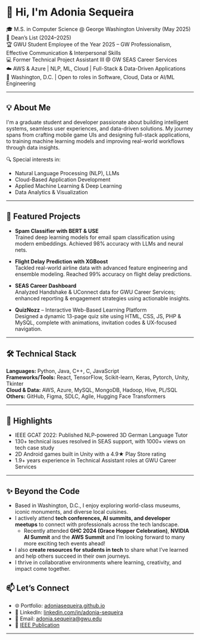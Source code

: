 # 👋 Hi, I'm Adonia Sequeira

🎓 M.S. in Computer Science @ George Washington University (May 2025)  
📜 Dean’s List (2024–2025)  
🏆 GWU Student Employee of the Year 2025 – GW Professionalism, Effective Communication & Interpersonal Skills  
💻 Former Technical Project Assistant III @ GW SEAS Career Services  
☁️ AWS & Azure | NLP, ML, Cloud | Full-Stack & Data-Driven Applications  
📍 Washington, D.C. | Open to roles in Software, Cloud, Data or AI/ML Engineering

---

## 💡 About Me

I'm a graduate student and developer passionate about building intelligent systems, seamless user experiences, and data-driven solutions. My journey spans from crafting mobile game UIs and designing full-stack applications, to training machine learning models and improving real-world workflows through data insights.

🔍 Special interests in:
- Natural Language Processing (NLP), LLMs
- Cloud-Based Application Development
- Applied Machine Learning & Deep Learning
- Data Analytics & Visualization

---

## 🚀 Featured Projects

- **Spam Classifier with BERT & USE**  
  Trained deep learning models for email spam classification using modern embeddings. Achieved 98% accuracy with LLMs and neural nets.

- **Flight Delay Prediction with XGBoost**  
  Tackled real-world airline data with advanced feature engineering and ensemble modeling. Reached 99% accuracy on flight delay predictions.

- **SEAS Career Dashboard**  
  Analyzed Handshake & UConnect data for GWU Career Services; enhanced reporting & engagement strategies using actionable insights.

- **QuizNozz** – Interactive Web-Based Learning Platform  
  Designed a dynamic 13-page quiz site using HTML, CSS, JS, PHP & MySQL, complete with animations, invitation codes & UX-focused navigation.

---

## 🛠️ Technical Stack

**Languages:** Python, Java, C++, C, JavaScript  
**Frameworks/Tools:** React, TensorFlow, Scikit-learn, Keras, Pytorch, Unity, Tkinter  
**Cloud & Data:** AWS, Azure, MySQL, MongoDB, Hadoop, Hive, PL/SQL  
**Others:** GitHub, Figma, SDLC, Agile, Hugging Face Transformers

---

## 🏅 Highlights

- IEEE GCAT 2022: Published NLP-powered 3D German Language Tutor  
- 130+ technical issues resolved in SEAS support, with 1000+ views on tech case study  
- 2D Android games built in Unity with a 4.9★ Play Store rating  
- 1.9+ years experience in Technical Assistant roles at GWU Career Services

---
## ✨ Beyond the Code

- Based in Washington, D.C., I enjoy exploring world-class museums, iconic monuments, and diverse local cuisines.  
- I actively attend **tech conferences, AI summits, and developer meetups** to connect with professionals across the tech landscape.  
  - Recently attended **GHC 2024 (Grace Hopper Celebration)**, **NVIDIA AI Summit** and the **AWS Summit** and I’m looking forward to many more exciting tech events ahead!  
- I also **create resources for students in tech** to share what I’ve learned and help others succeed in their own journeys.  
- I thrive in collaborative environments where learning, creativity, and impact come together.

## 📫 Let’s Connect

- 🌐 Portfolio: [adoniasequeira.github.io](https://adoniasequeira.github.io/Adonia_Sequeira.github.io/)  
- 🔗 LinkedIn: [linkedin.com/in/adonia-sequeira](https://www.linkedin.com/in/adonia-sequeira)  
- 📧 Email: adonia.sequeira@gwu.edu  
- 📄 [IEEE Publication](https://ieeexplore.ieee.org/document/9971979)

---
